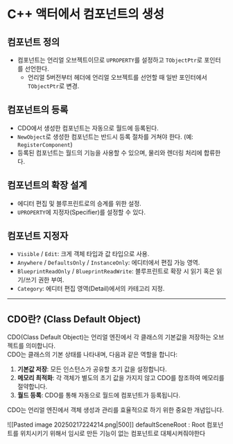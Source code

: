 # C++ 액터에서 컴포넌트의 생성

## 컴포넌트 정의
- 컴포넌트는 언리얼 오브젝트이므로 `UPROPERTY`를 설정하고 `TObjectPtr`로 포인터를 선언한다.
  - 언리얼 5버전부터 헤더에 언리얼 오브젝트를 선언할 때 일반 포인터에서 `TObjectPtr`로 변경.

## 컴포넌트의 등록
- CDO에서 생성한 컴포넌트는 자동으로 월드에 등록된다.
- `NewObject`로 생성한 컴포넌트는 반드시 등록 절차를 거쳐야 한다. (예: `RegisterComponent`)
- 등록된 컴포넌트는 월드의 기능을 사용할 수 있으며, 물리와 렌더링 처리에 합류한다.

## 컴포넌트의 확장 설계
- 에디터 편집 및 블루프린트로의 승계를 위한 설정.
- `UPROPERTY`에 지정자(Specifier)를 설정할 수 있다.

## 컴포넌트 지정자
- `Visible` / `Edit`: 크게 객체 타입과 값 타입으로 사용.
- `Anywhere` / `DefaultsOnly` / `InstanceOnly`: 에디터에서 편집 가능 영역.
- `BlueprintReadOnly` / `BlueprintReadWrite`: 블루프린트로 확장 시 읽기 혹은 읽기/쓰기 권한 부여.
- `Category`: 에디터 편집 영역(Detail)에서의 카테고리 지정.

---

## CDO란? (Class Default Object)
CDO(Class Default Object)는 언리얼 엔진에서 각 클래스의 기본값을 저장하는 오브젝트를 의미합니다.  
CDO는 클래스의 기본 상태를 나타내며, 다음과 같은 역할을 합니다:
1. **기본값 저장**: 모든 인스턴스가 공유할 초기 값을 설정합니다.
2. **메모리 최적화**: 각 객체가 별도의 초기 값을 가지지 않고 CDO를 참조하여 메모리를 절약합니다.
3. **월드 등록**: CDO를 통해 자동으로 월드에 컴포넌트가 등록됩니다.

CDO는 언리얼 엔진에서 객체 생성과 관리를 효율적으로 하기 위한 중요한 개념입니다.



![[Pasted image 20250217224214.png|500]]
defaultSceneRoot  :  Root  컴포넌트를 위치시키기 위해서 임시로 만든 기능이 없는 컴포넌트로 대체시켜줘야한다